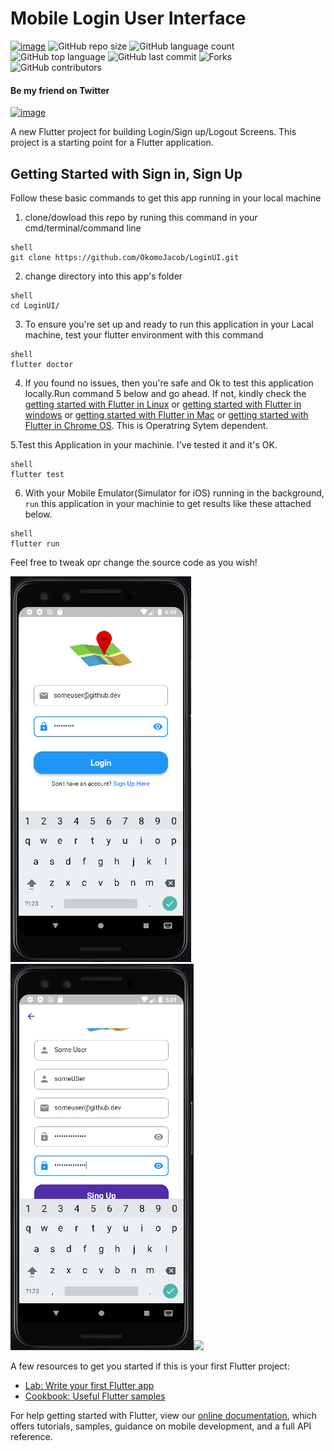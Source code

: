 # Mobile Login User Interface
[![image](https://img.shields.io/badge/License-MIT-yellow.svg)](https://opensource.org/licenses/MIT)
![GitHub repo size](https://img.shields.io/github/repo-size/OkomoJacob/LoginUI?color=green-yellow&logo=github&logoColor=blue)
![GitHub language count](https://img.shields.io/github/languages/count/OkomoJacob/LoginUI?logo=visual-studio-code) 
![GitHub top language](https://img.shields.io/github/languages/top/OkomoJacob/LoginUI)
![GitHub last commit](https://img.shields.io/github/last-commit/OkomoJacob/LoginUI?style=plastic&color=brightgreen) 
![Forks](https://img.shields.io/github/forks/OkomoJacob/LoginUI?style=social) 
![GitHub contributors](https://img.shields.io/github/contributors/jOkomoJacob/LoginUI)

#### Be my friend on Twitter
[![image](https://img.shields.io/twitter/follow/okomojacob?style=social)](https://twitter.com/okomojacob)

A new Flutter project for building Login/Sign up/Logout Screens.
This project is a starting point for a Flutter application.

## Getting Started with Sign in, Sign Up
Follow these basic commands to get this app running in your local machine 

1. clone/dowload this repo by runing this command in your cmd/terminal/command line
```
shell
git clone https://github.com/OkomoJacob/LoginUI.git
```
2. change directory into this app's folder
```
shell
cd LoginUI/
```
3. To ensure you're set up and ready to run this application in your Lacal machine, test your flutter environment with this command
```
shell
flutter doctor
```

4. If you found no issues, then you're safe and Ok to test this application locally.Run command 5 below and go ahead. If not, kindly check the [getting started with Flutter in Linux](https://docs.flutter.dev/get-started/install/linux) or [getting started with Flutter in windows](https://docs.flutter.dev/get-started/install/windows) or [getting started with Flutter in Mac](https://docs.flutter.dev/get-started/install/macos) or [getting started with Flutter in Chrome OS](https://docs.flutter.dev/get-started/install/chromeos). This is Operatring Sytem dependent.

5.Test this Application in your machinie. I've tested it and it's OK.
```
shell
flutter test
```
6. With your Mobile Emulator(Simulator for iOS) running in the background, `run` this application in your machinie to get results like these attached below.
```
shell
flutter run
```
Feel free to tweak opr change the source code as you wish!

<img src = "https://github.com/OkomoJacob/LoginUI/blob/main/snips/loginScreen.PNG"><img src = "https://github.com/OkomoJacob/LoginUI/blob/main/snips/registrationScreen.PNG"><img src = "<br>https://github.com/OkomoJacob/LoginUI/blob/main/snips/logOut.PNG">

A few resources to get you started if this is your first Flutter project:

- [Lab: Write your first Flutter app](https://flutter.dev/docs/get-started/codelab)
- [Cookbook: Useful Flutter samples](https://flutter.dev/docs/cookbook)

For help getting started with Flutter, view our
[online documentation](https://flutter.dev/docs), which offers tutorials,
samples, guidance on mobile development, and a full API reference.
